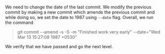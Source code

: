 We need to change the date of the last commit. We modify the previous commit by making a new commit which amends the previous commit and while doing so, we set the date to 1987 using `--date` flag. Overall, we run the command

> git commit --amend -s -S -m "Finished work very early" --date="Wed Mar 13 15:27:08 1987 +0530"

We verify that we have passed and go the next level.